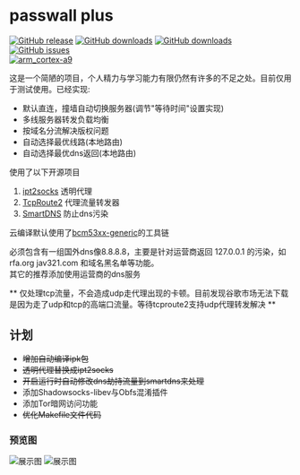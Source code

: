 # passwall plus  

[![GitHub release](https://img.shields.io/github/release/yiguihai/luci-app-passwall-plus.svg)](https://github.com/yiguihai/luci-app-passwall-plus/releases/latest)
[![GitHub downloads](https://img.shields.io/github/downloads/yiguihai/luci-app-passwall-plus/latest/total.svg)](https://github.com/yiguihai/luci-app-passwall-plus/releases/latest)
[![GitHub downloads](https://img.shields.io/github/downloads/yiguihai/luci-app-passwall-plus/total.svg)](https://github.com/yiguihai/luci-app-passwall-plus/releases)
[![GitHub issues](https://img.shields.io/github/issues/yiguihai/luci-app-passwall-plus.svg)](https://github.com/yiguihai/luci-app-passwall-plus/issues)  
[![arm_cortex-a9](https://github.com/yiguihai/luci-app-passwall-plus/workflows/arm_cortex-a9/badge.svg)](https://github.com/yiguihai/luci-app-passwall-plus/actions)  

这是一个简陋的项目，个人精力与学习能力有限仍然有许多的不足之处。目前仅用于测试使用。已经实现:

- 默认直连，撞墙自动切换服务器(调节"等待时间"设置实现)
- 多线服务器转发负载均衡
- 按域名分流解决版权问题
- 自动选择最优线路(本地路由)
- 自动选择最优dns返回(本地路由)
    
使用了以下开源项目
    
1. [ipt2socks](https://github.com/zfl9/ipt2socks) 透明代理   
2. [TcpRoute2](https://github.com/GameXG/TcpRoute2) 代理流量转发器   
3. [SmartDNS](https://github.com/pymumu/smartdns) 防止dns污染  

云编译默认使用了[bcm53xx-generic](https://downloads.openwrt.org/snapshots/targets/bcm53xx/generic/)的工具链

必须包含有一组国外dns像8.8.8.8，主要是针对运营商返回 127.0.0.1 的污染，如 rfa.org jav321.com 和域名黑名单等功能。  
其它的推荐添加使用运营商的dns服务

** 仅处理tcp流量，不会造成udp走代理出现的卡顿。目前发现谷歌市场无法下载是因为走了udp和tcp的高端口流量。等待tcproute2支持udp代理转发解决 **

## 计划
* ~~增加自动编译ipk包~~  
* ~~透明代理替换成ipt2socks~~  
* ~~开启运行时自动修改dns劫持流量到smartdns来处理~~
* 添加Shadowsocks-libev与Obfs混淆插件
* 添加Tor暗网访问功能
* ~~优化Makefile文件代码~~
### 预览图
<img src="https://github.com/yiguihai/luci-app-passwall/raw/master/view/1.jpg" alt="展示图" title="查看图片" />
<img src="https://github.com/yiguihai/luci-app-passwall/raw/master/view/2.png" alt="展示图" title="查看图片" />
